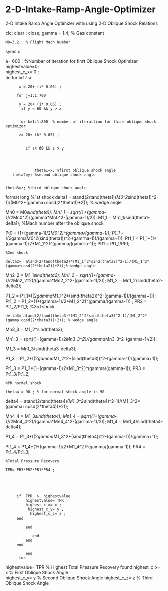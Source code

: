 # 2-D-Intake-Ramp-Angle-Optimizer
2-D Intake Ramp Angle Optimizer with using 2-D Oblique Shock Relations

clc; clear ; close;
    gamma = 1.4; % Gas constant
 
    M0=3.2;  % Flight Mach Number
   syms x  

 a= 600 ; %Number of iteration for first Oblique Shock Optimizer
 highestvalue=0;  
 highest_c_x= 0 ;  
tic
      for i=1:1:a
         
          x = 20+ (i* 0.05) ;
          
         for j=1:1:700
         
          y = 20+ (j* 0.05) ;
           if y < 60 && y > x 
   
            
          for k=1:1:800  % number of iterattion for third oblique shock optimizer
              
          z= 20+ (k* 0.05) ;
      
        
             if z< 60 && z > y
            
          
                 
      
                 theta1=x; %first oblique shock angle
       theta2=y; %second oblique shock angle   
           
    
    theta3=z; %third oblique shock angle
   format long
     %1st shock
    delta1 = atand(2/tand(theta1)*(M0^2*sind(theta1)^2-1)/(M0^2*(gamma+cosd(2*theta1))+2));  % wedge angle 

    
    
Mn0 = M0*sind(theta1);
Mn1_1 = sqrt((1+(gamma-1)/2*Mn0^2)/(gamma*Mn0^2-(gamma-1)/2));
M1_1 = Mn1_1/sind(theta1-delta1); %Mach number after the oblique shock

Pt0 = (1+(gamma-1)/2*M0^2)^(gamma/(gamma-1));
P1_1 = ((2*gamma*M0^2*(sind(theta1))^2-(gamma-1))/(gamma+1));
Pt1_1 = P1_1*(1+(gamma-1)/2*M1_1^2)^(gamma/(gamma-1));
PR1 = Pt1_1/Pt0;

    %2nd shock

    delta2=  atand(2/tand(theta2)*(M1_1^2*sind(theta2)^2-1)/(M1_1^2*(gamma+cosd(2*theta2))+2));% wedge angle 

Mn2_2 = M1_1*sind(theta2);
Mn1_2 = sqrt((1+(gamma-1)/2*Mn2_2^2)/(gamma*Mn2_2^2-(gamma-1)/2));
    M1_2 = Mn1_2/sind(theta2-delta2); 
    
P1_2 = P1_1*((2*gamma*M1_1^2*(sind(theta2))^2-(gamma-1))/(gamma+1));
Pt1_2 = P1_2*(1+(gamma-1)/2*M1_2^2)^(gamma/(gamma-1)) ;
  PR2 = Pt1_2/Pt1_1; 
    %3rd shock 

    
    delta3= atand(2/tand(theta3)*(M1_2^2*sind(theta3)^2-1)/(M1_2^2*(gamma+cosd(2*theta3))+2)); % wedge angle 

   Mn3_3 = M1_2*sind(theta3); 
   
   Mn1_3 = sqrt((1+(gamma-1)/2*Mn3_3^2)/(gamma*Mn3_3^2-(gamma-1)/2));
   
   M1_3 = Mn1_3/sind(theta3-delta3);
   
   P1_3 = P1_2*((2*gamma*M1_2^2*(sind(theta3))^2-(gamma-1))/(gamma+1));
   
   Pt1_3 = P1_3*(1+(gamma-1)/2*M1_3^2)^(gamma/(gamma-1));
PR3 = Pt1_3/Pt1_2;
   
    %PR normal shock
    
    theta4 = 90 ; % for normal shock angle is 90 
   delta4 = atand(2/tand(theta4)*(M1_3^2*sind(theta4)^2-1)/(M1_3^2*(gamma+cosd(2*theta4))+2)); 
   
   Mn4_4 = M1_3*sind(theta4);
Mn1_4 = sqrt((1+(gamma-1)/2*Mn4_4^2)/(gamma*Mn4_4^2-(gamma-1)/2));
M1_4 = Mn1_4/sind(theta4-delta4); 

P1_4 = P1_3*((2*gamma*M1_3^2*(sind(theta4))^2-(gamma-1))/(gamma+1)); 

Pt1_4 = P1_4*(1+(gamma-1)/2*M1_4^2)^(gamma/(gamma-1));
PR4 = Pt1_4/Pt1_3;


    %Total Pressure Recovery 

    TPR= PR3*PR2*PR1*PR4 ;


   
  
          
         if  TPR  >  highestvalue
             highestvalue= TPR ;    
             highest_c_x= x ;
              highest_c_y= y ;
               highest_c_z= z ;
         end  
         
             end
     
                end
             end
         end
          
             end
          toc

        
  highestvalue= TPR     % Highest Total Pressure Recovery found 
  highest_c_x= x        % First Oblique Shock Angle   
  highest_c_y= y        % Second Oblique Shock Angle
  highest_c_z= z        % Third Oblique Shock Angle

